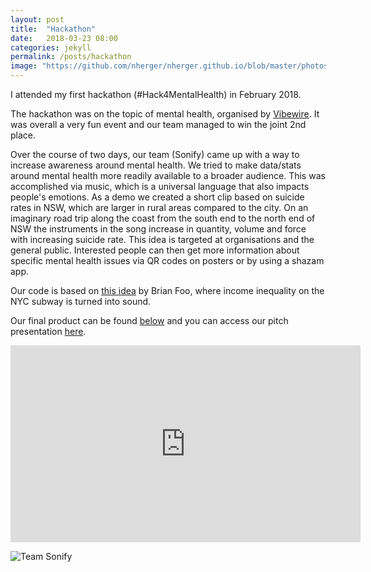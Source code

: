 ```yaml
---
layout: post
title:  "Hackathon"
date:   2018-03-23 08:00
categories: jekyll
permalink: /posts/hackathon
image: "https://github.com/nherger/nherger.github.io/blob/master/photos/Sonify_banner.JPG?raw=true"
---
```


I attended my first hackathon (#Hack4MentalHealth) in February 2018.

<!--more-->

The hackathon was on the topic of mental health, organised by <a href="https://www.humanitix.com/event/vibewire-hack-for-mental-health-hack4mentalhealth/" target="_blank">Vibewire</a>. It was overall a very fun event and our team managed to win the joint 2nd place.

Over the course of two days, our team (Sonify) came up with a way to increase awareness around mental health. We tried to make data/stats around mental health more readily available to a broader audience. This was accomplished via music, which is a universal language that also impacts people's emotions. As a demo we created a short clip based on suicide rates in NSW, which are larger in rural areas compared to the city. On an imaginary road trip along the coast from the south end to the north end of NSW the instruments in the song increase in quantity, volume and force with increasing suicide rate. This idea is targeted at organisations and the general public. Interested people can then get more information about specific mental health issues via QR codes on posters or by using a shazam app.

Our code is based on <a href="https://datadrivendj.com/tracks/subway/" target="_blank">this idea</a> by Brian Foo, where income inequality on the NYC subway is turned into sound.

Our final product can be found <a href="https://www.youtube.com/watch?v=HRkSwguKhbg" target="_blank">below</a> and you can access our pitch presentation <a href="https://docs.google.com/presentation/d/1v-YKx3STMc3ceiqyRkCVGkmxfN76NW_losVXgUa1Hf4/edit#slide=id.p3" target="_blank">here</a>.

<iframe width="560" height="315" src="https://www.youtube.com/embed/HRkSwguKhbg" frameborder="0" allow="accelerometer; autoplay; encrypted-media; gyroscope; picture-in-picture" allowfullscreen></iframe>

![Team Sonify](https://github.com/nherger/nherger.github.io/blob/master/photos/TeamSonify.JPG?raw=true)
